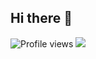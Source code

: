 ## Hi there 👋

![Profile views](https://komarev.com/ghpvc/?username=vunicjovan&style=for-the-badge&abbreviated=true)
![](https://hit.yhype.me/github/profile?account_id=53936065)

<!--
**vunicjovan/vunicjovan** is a ✨ _special_ ✨ repository because its `README.md` (this file) appears on your GitHub profile.

Here are some ideas to get you started:

- 🔭 I’m currently working on ...
- 🌱 I’m currently learning ...
- 👯 I’m looking to collaborate on ...
- 🤔 I’m looking for help with ...
- 💬 Ask me about ...
- 📫 How to reach me: ...
- 😄 Pronouns: ...
- ⚡ Fun fact: ...
-->
